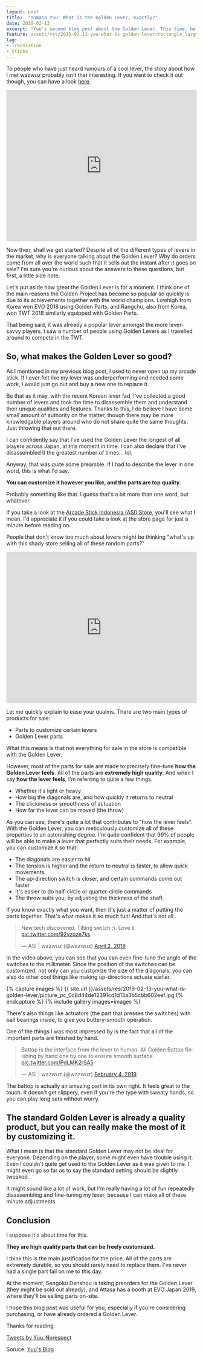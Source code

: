 ```yaml
---
layout: post
title:  "Yamasa Yuu: What is the Golden Lever, exactly?"
date: 2019-02-13
excerpt: "Yuu's second blog post about the Golden Lever. This time, he goes into detail about the specifics."
feature: assets/res/2019-02-13-yuu-what-is-golden-lever/rectangle_large_type_2_07c43a21ce9def47df5c4600f4c5ed20.jpeg
tag:
- Translation
- Sticks
---
```


To people who have just heard rumours of a cool lever, the story about how I met wazwuz probably isn't that interesting. If you want to check it out though, you can have a look [here](https://blankaex.github.io/blog/yuu-meets-golden-lever/).

<iframe frameborder="no" border="0" width="100%" height="400px" src="https://blankaex.github.io/blog/yuu-meets-golden-lever/"></iframe>

Now then, shall we get started? Despite all of the different types of levers in the market, why is everyone talking about the Golden Lever? Why do orders come from all over the world such that it sells out the instant after it goes on sale? I'm sure you're curious about the answers to these questions, but first, a little side note.

Let's put aside how great the Golden Lever is for a moment. I think one of the main reasons the Golden Project has become so popular so quickly is due to its achievements together with the world champions. Lowhigh from Korea won EVO 2018 using Golden Parts, and Rangchu, also from Korea, won TWT 2018 similarly equipped with Golden Parts.

That being said, it was already a popular lever amongst the more lever-savvy players. I saw a number of people using Golden Levers as I travelled around to compete in the TWT.

## So, what makes the Golden Lever so good?

As I mentioned in my previous blog post, I used to never open up my arcade stick. If I ever felt like my lever was underperforming and needed some work, I would just go out and buy a new one to replace it.

Be that as it may, with the recent Korean lever fad, I've collected a good number of levers and took the time to disassemble them and understand their unique qualities and features. Thanks to this, I do believe I have some small amount of authority on the matter, though there may be more knowledgable players around who do not share quite the same thoughts. Just throwing that out there.

I can confidently say that I've used the Golden Lever the longest of all players across Japan, at this moment in time. I can also declare that I've disassembled it the greatest number of times... lol.

Anyway, that was quite some preamble. If I had to describe the lever in one word, this is what I'd say.

**You can customize it however you like, and the parts are top quality.**

Probably something like that. I guess that's a bit more than one word, but whatever.

If you take a look at the [Arcade Stick Indonesia (ASI) Store](https://arcadestick-indonesia.com/shop/), you'll see what I mean. I'd appreciate it if you could take a look at the store page for just a minute before reading on.

People that don't know too much about levers might be thinking "what's up with this shady store selling all of these random parts?"

<iframe frameborder="no" border="0" width="100%" height="400px" src="https://arcadestick-indonesia.com/shop/"></iframe>

Let me quickly explain to ease your qualms. There are two main types of products for sale:

* Parts to customize certain levers
* Golden Lever parts

What this means is that not everything for sale in the store is compatible with the Golden Lever.

However, most of the parts for sale are made to precisely fine-tune **how the Golden Lever feels**. All of the parts are **extremely high quality**. And when I say **how the lever feels**, I'm referring to quite a few things.

* Whether it's light or heavy
* How big the diagonals are, and how quickly it returns to neutral
* The clickiness or smoothness of actuation
* How far the lever can be moved (the throw)

As you can see, there's quite a lot that contributes to "how the lever feels". With the Golden Lever, you can meticulously customize all of these properties to an astonishing degree. I'm quite confident that 99% of people will be able to make a lever that perfectly suits their needs. For example, you can customize it so that:

* The diagonals are easier to hit
* The tension is higher and the return to neutral is faster, to allow quick movements
* The up-direction switch is closer, and certain commands come out faster 
* It's easier to do half-circle or quarter-circle commands
* The throw suits you, by adjusting the thickness of the shaft

If you know exactly what you want, then it's just a matter of putting the parts together. That's what makes it so much fun! And that's not all.

<blockquote class="twitter-tweet tw-align-center"><p lang="en" dir="ltr">New tech discovered. Tilting switch ;). Love it <a href="https://t.co/92vzoze7ks">pic.twitter.com/92vzoze7ks</a></p>&mdash; ASI | wazwuz (@wazwuz) <a href="https://twitter.com/wazwuz/status/980791982355226624?ref_src=twsrc%5Etfw">April 2, 2018</a></blockquote>

In the video above, you can see that you can even fine-tune the angle of the switches to the millimeter. Since the position of the switches can be customized, not only can you customize the size of the diagonals, you can also do other cool things like making up-directions actuate earlier.

{% capture images %}
    {{ site.url }}/assets/res/2019-02-13-yuu-what-is-golden-lever/picture_pc_0c8d44de12391cd1d13a3b5cbb602eef.jpg
{% endcapture %}
{% include gallery images=images %}

There's also things like actuators (the part that presses the switches) with ball bearings inside, to give you buttery-smooth operation.

One of the things I was most impressed by is the fact that all of the important parts are finished by hand.

<blockquote class="twitter-tweet tw-align-center"><p lang="en" dir="ltr">Battop is the interface from the lever to human. All Golden Battop finishing by hand one by one to ensure smooth surface. <a href="https://t.co/PdLMK2rSA5">pic.twitter.com/PdLMK2rSA5</a></p>&mdash; ASI | wazwuz (@wazwuz) <a href="https://twitter.com/wazwuz/status/1092272233257390080?ref_src=twsrc%5Etfw">February 4, 2019</a></blockquote>

The battop is actually an amazing part in its own right. It feels great to the touch. It doesn't get slippery, even if you're the type with sweaty hands, so you can play long sets without worry.

## The standard Golden Lever is already a quality product, but you can really make the most of it by customizing it.

What I mean is that the standard Golden Lever may not be ideal for everyone. Depending on the player, some might even have trouble using it. Even I couldn't quite get used to the Golden Lever as it was given to me. I might even go so far as to say the standard setting should be slightly tweaked.

It might sound like a lot of work, but I'm really having a lot of fun repeatedly disassembling and fine-tuning my lever, because I can make all of these minute adjustments.

## Conclusion

I suppose it's about time for this.

**They are high quality parts that can be freely customized.**

I think this is the main justification for the price. All of the parts are extremely durable, so you should rarely need to replace them. I've never had a single part fail on me to this day.

At the moment, Sengoku Denshou is taking preorders for the Golden Lever (they might be sold out already), and Attasa has a booth at EVO Japan 2019, where they'll be selling parts on-site.

I hope this blog post was useful for you, especially if you're considering purchasing, or have already ordered a Golden Lever.

Thanks for reading.

<a class="twitter-timeline" data-height="400" href="https://twitter.com/Yuu_Norespect?ref_src=twsrc%5Etfw">Tweets by Yuu_Norespect</a>

Soruce: [Yuu's Blog](https://note.mu/yamasa_yuu/n/nace351e9fbf8)

<script async src="https://platform.twitter.com/widgets.js" charset="utf-8"></script>
